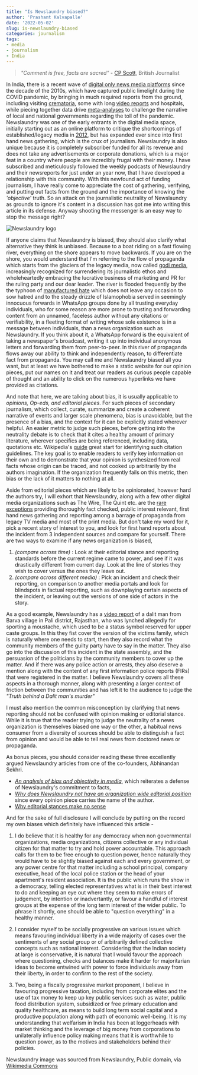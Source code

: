 ```yaml
---
title: "Is Newslaundry biased?"
author: 'Prashant Kalvapalle'
date: '2022-05-02'
slug: is-newslaundry-biased
categories: journalism
tags:
- media
- journalism
- India
---
```


> _"Comment is free, facts are sacred"_ - [CP Scott](https://en.wikipedia.org/wiki/C._P._Scott), British Journalist

In India, there is a recent wave of [digital only news media platforms](https://www.cjr.org/special_report/india_digital_revolution_startups_scoopwhoop_wire_times.php) since the decade of the 2010s, which have captured public limelight during the COVID pandemic, by bringing in much required reports from the ground, including visiting [crematoria](https://www.newslaundry.com/2021/04/27/why-are-journalists-showing-grisly-visuals-of-covid-funerals), some with long [video reports](https://youtu.be/lHWnBU8ZAeo) and hospitals, while piecing together data drive [meta-analyses](https://www.newslaundry.com/2021/07/16/chintan-patel-vivek-kaul-covid-big-data-investigation-second-wave) to challenge the narrative of local and national governments regarding the toll of the pandemic. Newslaundry was one of the early entrants in the digital media space, initially starting out as an online platform to critique the shortcomings of established/legacy media in [2012](https://www.newslaundry.com/2022/02/02/nlat10-join-us-as-we-celebrate-10-years-of-newslaundry), but has expanded ever since into first hand news gathering, which is the crux of journalism. Newslaundry is also unique because it is completely subscriber funded for all its revenue and does not take any advertisements or corporate donations, which is a major feat in a country where people are incredibly frugal with their money. I have subscribed and meticulously followed the weekly podcasts of Newslaundry and their newsreports for just under an year now, that I have developed a relationship with this community. With this newfound act of funding journalism, I have really come to appreciate the cost of gathering, verifying, and putting out facts from the ground and the importance of knowing the _'objective'_ truth. So an attack on the journalistic neutrality of Newslaundry as grounds to ignore it's content in a discussion has got me into writing this article in its defense. Anyway shooting the messenger is an easy way to stop the message right?

![Newslaundry logo](https://upload.wikimedia.org/wikipedia/commons/a/a6/Newslaundry_logo_new_dark_bg.svg)

If anyone claims that Newslaundry is biased, they should also clarify what alternative they think is unbiased. Because to a boat riding on a fast flowing river, everything on the shore appears to move backwards. If you are on the shore, you would understand that I'm referring to the flow of propaganda which starts from the glaciers of the legacy media, now called [godi media](https://thewire.in/media/the-wire-hindi-two-years), increasingly recognized for surrendering its journalistic ethos and wholeheartedly embracing the lucrative business of marketing and PR for the ruling party and our dear leader. The river is flooded frequently by the the typhoon of [manufactured hate](https://www.newslaundry.com/2022/03/11/the-murky-world-of-prashasak-samiti-meet-bjp-and-adityanaths-social-media-warriors-2) which does not leave any occasion to sow hatred and to the steady drizzle of Islamophobia served in seemingly innocuous forwards in WhatsApp groups done by all trusting everyday individuals, who for some reason are more prone to trusting and forwarding content from an unnamed, faceless author without any citations or verifiability, in a fleeting format of writing whose sole existence is in a message between individuals, than a news organization such as Newslaundry. If you think about it, a WhatsApp forward is the equivalent of taking a newspaper's broadcast, writing it up into individual anonymous letters and forwarding them from peer-to-peer. In this river of propaganda flows away our ability to think and independently reason, to differentiate fact from propaganda. You may call me and Newslaundry biased all you want, but at least we have bothered to make a static website for our opinion pieces, put our names on it and treat our readers as curious people capable of thought and an ability to click on the numerous hyperlinks we have provided as citations.

And note that here, we are talking about bias, it is usually applicable to _opinions, Op-eds, and editorial pieces_. For such pieces of secondary journalism, which collect, curate, summarize and create a coherent narrative of events and larger scale phenomena, bias is unavoidable, but the presence of a bias, and the context for it can be explicitly stated wherever helpful. An easier metric to judge such pieces, before getting into the neutrality debate is to check that it cites a healthy amount of primary literature, wherever specifics are being referenced, including data, quotations etc. Wikipedia's [guide](https://en.wikipedia.org/wiki/Wikipedia:Citing_sources) great start for identifying such citation guidelines. The key goal is to enable readers to verify key information on their own and to demonstrate that your opinion is synthesized from real facts whose origin can be traced, and not cooked up arbitrarily by the authors imagination. If the organization frequently fails on this metric, then bias or the lack of it matters to nothing at all.

Aside from editorial pieces which are likely to be opinionated, however hard the authors try, I will exhort that Newslaundry, along with a few other digital media organizations such as The Wire, The Quint etc. are the [rare exceptions](https://niemanreports.org/articles/in-india-the-last-few-bastions-of-the-free-press-stand-guard-against-rising-authoritarianism/) providing thoroughly fact checked, public interest relevant, first hand news gathering and reporting among a barrage of propaganda from legacy TV media and most of the print media. But don't take my word for it, pick a recent story of interest to you, and look for first hand reports about the incident from 3 independent sources and compare for yourself. There are two ways to examine if any news organization is biased, 

1. _(compare across time)_ : Look at their editorial stance and reporting standards before the current regime came to power, and see if it was drastically different from current day. Look at the line of stories they wish to cover versus the ones they leave out.
2. _(compare across different media)_ : Pick an incident and check their reporting, on comparison to another media portals and look for blindspots in factual reporting, such as downplaying certain aspects of the incident, or leaving out the versions of one side of actors in the story. 

As a good example, Newslaundry has a [video report](https://www.newslaundry.com/2022/04/07/truth-behind-dalit-mans-murder-over-moustache-and-a-village-bitterly-divided-in-rajasthan) of a dalit man from Barva village in Pali district, Rajasthan, who was lynched allegedly for sporting a moustache, which used to be a status symbol reserved for upper caste groups. In this they fist cover the version of the victims family, which is naturally where one needs to start, then they also record what the community members of the guilty party have to say in the matter. They also go into the discussion of this incident in the state assembly, and the persuasion of the politicians by the community members to cover up the matter. And if there was any police action or arrests, they also deserve a mention along with the content of any first information police reports (FIRs) that were registered in the matter. I believe Newslaundry covers all these aspects in a thorough manner, along with presenting a larger context of friction between the communities and has left it to the audience to judge the _"Truth behind a Dalit man's murder"_

I must also mention the common misconception by clarifying that news reporting should not be confused with opinion making or editorial stance. While it is true that the reader trying to judge the neutrality of a news organization is themselves biased one way or the other, a habitual news consumer from a diversity of sources should be able to distinguish a fact from opinion and would be able to tell real news from doctored news or propaganda.

As bonus pieces, you should consider reading these three excellently argued Newslaundry articles from one of the co-founders, Abhinandan Sekhri. 
- _[An analysis of bias and objectivity in media](https://www.newslaundry.com/2021/12/17/on-bias-objectivity-and-where-newslaundry-falls-on-the-ideological-spectrum)_, which reiterates a defense of Newslaundry's commitment to facts, 
- _[Why does Newslaundry not have an organization wide editorial position](https://www.newslaundry.com/2021/05/31/why-dont-we-have-a-newslaundry-editorial-position)_ since every opinion piece carries the name of the author. 
- [Why editorial stances make no sense](https://www.newslaundry.com/2014/06/28/our-position-on-newslaundry)


And for the sake of full disclosure I will conclude by putting on the record my own biases which definitely have influenced this article -

1. I do believe that it is healthy for any democracy when non governmental organizations, media organizations, citizens collective or any individual citizen for that matter to try and hold power accountable. This approach calls for them to be free enough to question power, hence naturally they would have to be slightly biased against each and every government, or any power centre for that matter including a school principal, company executive, head of the local police station or the head of your apartment's resident association. It is the public which runs the show in a democracy, telling elected representatives what is in their best interest to do and keeping an eye out where they seem to make errors of judgement, by intention or inadvertantly, or favour a handful of interest groups at the expense of the long term interest of the wider public. To phrase it shortly, one should be able to "question everything" in a healthy manner.

2. I consider myself to be socially progressive on various issues which means favouring individual liberty in a wide majority of cases over the sentiments of any social group or of arbitrarily defined collective concepts such as national interest. Considering that the Indian society at large is conservative, it is natural that I would favour the approach where questioning, checks and balances make it harder for majoritarian ideas to become entwined with power to force individuals away from their liberty, in order to confirm to the rest of the society. 

3. Two, being a fiscally progressive market proponent, I believe in favouring progressive taxation, including from corporate elites and the use of tax money to keep up key public services such as water, public food distribution system, subsidized or free primary education and quality healthcare, as means to build long term social capital and a productive population along with path of economic well-being. It is my understanding that welfarism in India has been at loggerheads with market thinking and the leverage of big money from corporations to unilaterally influence policy making means that it is worthwhile to question power, as to the motives and stakeholders behind their policies.

Newslaundry image was sourced from Newslaundry, Public domain, via [Wikimedia Commons](https://commons.wikimedia.org/wiki/File:Newslaundry_logo_new_dark_bg.svg)
